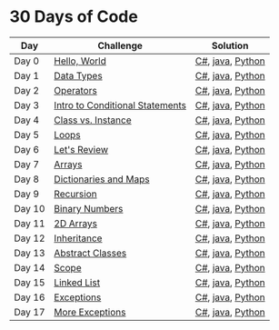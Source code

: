 # 30 Days of Code

Day       |                    Challenge                    |                    Solution                    | 
--------- | ----------------------------------------------- | ---------------------------------------------- |
Day 0     | [Hello, World](https://www.hackerrank.com/challenges/30-hello-world) | [C#](https://github.com/gscvirus/hackerRank/blob/master/30%20Days%20of%20Code/Day%200%20Hello%2C%20World/Solution.cs), [java](https://github.com/gscvirus/hackerRank/blob/master/30%20Days%20of%20Code/Day%200%20Hello%2C%20World/Solution.java), [Python](https://github.com/gscvirus/hackerRank/blob/master/30%20Days%20of%20Code/Day%200%20Hello%2C%20World/Solution.py) |
Day 1     | [Data Types](https://www.hackerrank.com/challenges/30-data-types) | [C#](https://github.com/gscvirus/hackerRank/blob/master/30%20Days%20of%20Code/Day%201%20Data%20Types/Solution.cs), [java](https://github.com/gscvirus/hackerRank/blob/master/30%20Days%20of%20Code/Day%201%20Data%20Types/Solution.java), [Python](https://github.com/gscvirus/hackerRank/blob/master/30%20Days%20of%20Code/Day%201%20Data%20Types/Solution.py) |
Day 2     | [Operators](https://www.hackerrank.com/challenges/30-operators) | [C#](https://github.com/gscvirus/hackerRank/blob/master/30%20Days%20of%20Code/Day%202%20Operators/Solution.cs), [java](https://github.com/gscvirus/hackerRank/blob/master/30%20Days%20of%20Code/Day%202%20Operators/Solution.java), [Python](https://github.com/gscvirus/hackerRank/blob/master/30%20Days%20of%20Code/Day%202%20Operators/Solution.py) |
Day 3     | [Intro to Conditional Statements](https://www.hackerrank.com/challenges/30-conditional-statements) | [C#](https://github.com/gscvirus/hackerRank/blob/master/30%20Days%20of%20Code/Day%203%20Conditional%20Statements/Solution.cs), [java](https://github.com/gscvirus/hackerRank/blob/master/30%20Days%20of%20Code/Day%203%20Conditional%20Statements/Solution.java), [Python](https://github.com/gscvirus/hackerRank/blob/master/30%20Days%20of%20Code/Day%203%20Conditional%20Statements/Solution.py) |
Day 4     | [Class vs. Instance](https://www.hackerrank.com/challenges/30-class-vs-instance) | [C#](https://github.com/gscvirus/hackerRank/blob/master/30%20Days%20of%20Code/Day%204%20Class%20vs%2E%20Instance/Solution.cs), [java](https://github.com/gscvirus/hackerRank/blob/master/30%20Days%20of%20Code/Day%204%20Class%20vs%2E%20Instance/Solution.java), [Python](https://github.com/gscvirus/hackerRank/blob/master/30%20Days%20of%20Code/Day%204%20Class%20vs%2E%20Instance/Solution.py) |
Day 5     | [Loops](https://www.hackerrank.com/challenges/30-loops) | [C#](https://github.com/gscvirus/hackerRank/blob/master/30%20Days%20of%20Code/Day%205%20Loops/Solution.cs), [java](https://github.com/gscvirus/hackerRank/blob/master/30%20Days%20of%20Code/Day%205%20Loops/Solution.java), [Python](https://github.com/gscvirus/hackerRank/blob/master/30%20Days%20of%20Code/Day%205%20Loops/Solution.py) |
Day 6     | [Let's Review](https://www.hackerrank.com/challenges/30-review-loop) | [C#](https://github.com/gscvirus/hackerRank/blob/master/30%20Days%20of%20Code/Day%206%20Let%20Review/Solution.cs), [java](https://github.com/gscvirus/hackerRank/blob/master/30%20Days%20of%20Code/Day%206%20Let%20Review/Solution.java), [Python](https://github.com/gscvirus/hackerRank/blob/master/30%20Days%20of%20Code/Day%206%20Let%20Review/Solution.py) |
Day 7     | [Arrays](https://www.hackerrank.com/challenges/30-arrays) | [C#](https://github.com/gscvirus/hackerRank/blob/master/30%20Days%20of%20Code/Day%207%20Arrays/Solution.cs), [java](https://github.com/gscvirus/hackerRank/blob/master/30%20Days%20of%20Code/Day%207%20Arrays/Solution.java), [Python](https://github.com/gscvirus/hackerRank/blob/master/30%20Days%20of%20Code/Day%207%20Arrays/Solution.py) |
Day 8     | [Dictionaries and Maps](https://www.hackerrank.com/challenges/30-dictionaries-and-maps) | [C#](https://github.com/gscvirus/hackerRank/blob/master/30%20Days%20of%20Code/Day%208%20Dictionaries%20and%20Maps/Solution.cs), [java](https://github.com/gscvirus/hackerRank/blob/master/30%20Days%20of%20Code/Day%208%20Dictionaries%20and%20Maps/Solution.java), [Python](https://github.com/gscvirus/hackerRank/blob/master/30%20Days%20of%20Code/Day%208%20Dictionaries%20and%20Maps/Solution.py) |
Day 9     | [Recursion](https://www.hackerrank.com/challenges/30-recursion) | [C#](https://github.com/gscvirus/hackerRank/blob/master/30%20Days%20of%20Code/Day%209%20Recursion/Solution.cs), [java](https://github.com/gscvirus/hackerRank/blob/master/30%20Days%20of%20Code/Day%209%20Recursion/Solution.java), [Python](https://github.com/gscvirus/hackerRank/blob/master/30%20Days%20of%20Code/Day%209%20Recursion/Solution.py) |
Day 10     | [Binary Numbers](https://www.hackerrank.com/challenges/30-binary-numbers) | [C#](https://github.com/gscvirus/hackerRank/blob/master/30%20Days%20of%20Code/Day%2010%20Binary%20Numbers/Solution.cs), [java](https://github.com/gscvirus/hackerRank/blob/master/30%20Days%20of%20Code/Day%2010%20Binary%20Numbers/Solution.java), [Python](https://github.com/gscvirus/hackerRank/blob/master/30%20Days%20of%20Code/Day%2010%20Binary%20Numbers/Solution.py) |
Day 11     | [2D Arrays](https://www.hackerrank.com/challenges/30-2d-arrays) | [C#](https://github.com/gscvirus/hackerRank/blob/master/30%20Days%20of%20Code/Day%2011%202D%20Arrays/Solution.cs), [java](https://github.com/gscvirus/hackerRank/blob/master/30%20Days%20of%20Code/Day%2011%202D%20Arrays/Solution.java), [Python](https://github.com/gscvirus/hackerRank/blob/master/30%20Days%20of%20Code/Day%2011%202D%20Arrays/Solution.py) |
Day 12     | [Inheritance](https://www.hackerrank.com/challenges/30-inheritance) | [C#](https://github.com/gscvirus/hackerRank/blob/master/30%20Days%20of%20Code/Day%2012%20Inheritance/Solution.cs), [java](https://github.com/gscvirus/hackerRank/blob/master/30%20Days%20of%20Code/Day%2012%20Inheritance/Solution.java), [Python](https://github.com/gscvirus/hackerRank/blob/master/30%20Days%20of%20Code/Day%2012%20Inheritance/Solution.py) |
Day 13     | [Abstract Classes](https://www.hackerrank.com/challenges/30-abstract-classes) | [C#](https://github.com/gscvirus/hackerRank/blob/master/30%20Days%20of%20Code/Day%2013%20Abstract%20Classes/Solution.cs), [java](https://github.com/gscvirus/hackerRank/blob/master/30%20Days%20of%20Code/Day%2013%20Abstract%20Classes/Solution.java), [Python](https://github.com/gscvirus/hackerRank/blob/master/30%20Days%20of%20Code/Day%2013%20Abstract%20Classes/Solution.py) |
Day 14     | [Scope](https://www.hackerrank.com/challenges/30-scope) | [C#](https://github.com/gscvirus/hackerRank/blob/master/30%20Days%20of%20Code/Day%2014%20Scope/Solution.cs), [java](https://github.com/gscvirus/hackerRank/blob/master/30%20Days%20of%20Code/Day%2014%20Scope/Solution.java), [Python](https://github.com/gscvirus/hackerRank/blob/master/30%20Days%20of%20Code/Day%2014%20Scope/Solution.py) |
Day 15     | [Linked List](https://www.hackerrank.com/challenges/30-linked-list) | [C#](https://github.com/gscvirus/hackerRank/blob/master/30%20Days%20of%20Code/Day%2015%20Linked%20List/Solution.cs), [java](https://github.com/gscvirus/hackerRank/blob/master/30%20Days%20of%20Code/Day%2015%20Linked%20List/Solution.java), [Python](https://github.com/gscvirus/hackerRank/blob/master/30%20Days%20of%20Code/Day%2015%20Linked%20List/Solution.py) |
Day 16     | [Exceptions](https://www.hackerrank.com/challenges/30-exceptions-string-to-integer) | [C#](https://github.com/gscvirus/hackerRank/blob/master/30%20Days%20of%20Code/Day%2016%20Exceptions/Solution.cs), [java](https://github.com/gscvirus/hackerRank/blob/master/30%20Days%20of%20Code/Day%2016%20Exceptions/Solution.java), [Python](https://github.com/gscvirus/hackerRank/blob/master/30%20Days%20of%20Code/Day%2016%20Exceptions/Solution.py) |
Day 17     | [More Exceptions](https://www.hackerrank.com/challenges/30-more-exceptions) | [C#](https://github.com/gscvirus/hackerRank/blob/master/30%20Days%20of%20Code/Day%2017%20More%20Exceptions/Solution.cs), [java](https://github.com/gscvirus/hackerRank/blob/master/30%20Days%20of%20Code/Day%2017%20More%20Exceptions/Solution.java), [Python](https://github.com/gscvirus/hackerRank/blob/master/30%20Days%20of%20Code/Day%2017%20More%20Exceptions/Solution.py) |

